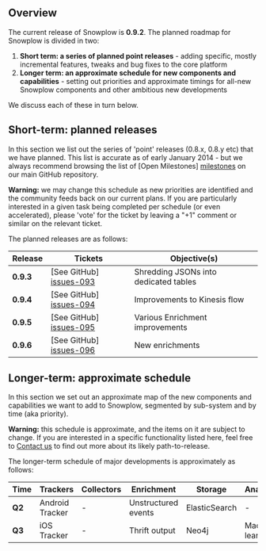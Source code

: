 ## Overview

The current release of Snowplow is **0.9.2**. The planned roadmap for Snowplow is divided in two:

1. **Short term: a series of planned point releases** - adding specific, mostly incremental features, tweaks and bug fixes to the core platform
2. **Longer term: an approximate schedule for new components and capabilities** - setting out priorities and approximate timings for all-new Snowplow components and other ambitious new developments

We discuss each of these in turn below.

## Short-term: planned releases

In this section we list out the series of 'point' releases (0.8.x, 0.8.y etc) that we have planned. This list is accurate as of early January 2014 - but we always recommend browsing the list of [Open Milestones] [milestones] on our main GitHub repository.

**Warning:** we may change this schedule as new priorities are identified and the community feeds back on our current plans. If you are particularly interested in a given task being completed per schedule (or even accelerated), please 'vote' for the ticket by leaving a "+1" comment or similar on the relevant ticket.

The planned releases are as follows:

| Release   | Tickets                   | Objective(s)                                                                     |
|-----------|---------------------------|----------------------------------------|
| **0.9.3** | [See GitHub] [issues-093] | Shredding JSONs into dedicated tables  |
| **0.9.4** | [See GitHub] [issues-094] | Improvements to Kinesis flow           |
| **0.9.5** | [See GitHub] [issues-095] | Various Enrichment improvements        |
| **0.9.6** | [See GitHub] [issues-096] | New enrichments                        |

## Longer-term: approximate schedule

In this section we set out an approximate map of the new components and capabilities we want to add to Snowplow, segmented by sub-system and by time (aka priority).

**Warning:** this schedule is approximate, and the items on it are subject to change. If you are interested in a specific functionality listed here, feel free to [Contact us](Talk-to-us) to find out more about its likely path-to-release.

The longer-term schedule of major developments is approximately as follows:

| Time   | Trackers        | Collectors | Enrichment | Storage       | Analytics        |
|--------|-----------------|---|---------------------|---------------|------------------|
| **Q2** | Android Tracker | - | Unstructured events | ElasticSearch | -                |
| **Q3** | iOS Tracker     | - | Thrift output       | Neo4j         | Machine learning | 

[milestones]: https://github.com/snowplow/snowplow/issues/milestones

[issues-093]: https://github.com/snowplow/snowplow/issues?milestone=39&state=open
[issues-094]: https://github.com/snowplow/snowplow/issues?milestone=36&state=open
[issues-095]: https://github.com/snowplow/snowplow/issues?milestone=29&state=open
[issues-096]: https://github.com/snowplow/snowplow/issues?milestone=30&state=open

[scalding]: https://github.com/twitter/scalding
[redshift]: http://aws.amazon.com/redshift/